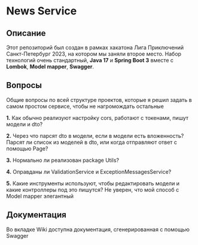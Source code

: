 # News Service

## Описание

Этот репозиторий был создан в рамках хакатона Лига Приключений Санкт-Петербург 2023, на котором мы заняли второе место.
Набор технологий очень стандартный, **Java 17** и **Spring Boot 3** вместе с **Lombok**, **Model mapper**, **Swagger**.

## Вопросы
Общие вопросы по всей структуре проектов, которые я решил задать в самом простом сервисе, чтобы не нагромождать остальные

**1.** Как обычно реализуют настройку cors, работают с токенами, пишут модели и dto?

**2.** Через что парсят dto в модели, если в модели есть вложенность? Парсят ли список из моделей в dto, или когда отправляют ответ с помощью Page?

**3.** Нормально ли реализован package Utils?

**4.** Оправданы ли ValidationService и ExceptionMessagesService?

**5.** Какие инструменты используют, чтобы редактировать модели и какие контроллеры под это пишутся? Не уверен, что мой способ с Model mapper элегантный

## Документация

Во вкладке Wiki доступна документация, сгенерированная с помощью Swagger
